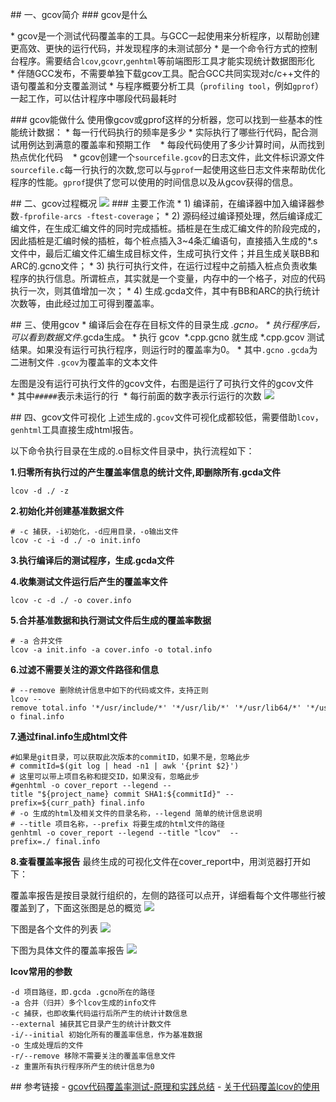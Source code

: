 ## 一、gcov简介
### gcov是什么

* gcov是一个测试代码覆盖率的工具。与GCC一起使用来分析程序，以帮助创建更高效、更快的运行代码，并发现程序的未测试部分
* 是一个命令行方式的控制台程序。需要结合`lcov`,`gcovr`,`genhtml`等前端图形工具才能实现统计数据图形化
* 伴随GCC发布，不需要单独下载gcov工具。配合GCC共同实现对c/c++文件的语句覆盖和分支覆盖测试
* 与程序概要分析工具（`profiling tool`，例如`gprof`）一起工作，可以估计程序中哪段代码最耗时


### gcov能做什么
使用像gcov或gprof这样的分析器，您可以找到一些基本的性能统计数据：
* 每一行代码执行的频率是多少
* 实际执行了哪些行代码，配合测试用例达到满意的覆盖率和预期工作   
* 每段代码使用了多少计算时间，从而找到热点优化代码   
* gcov创建一个`sourcefile.gcov`的日志文件，此文件标识源文件`sourcefile.c`每一行执行的次数,您可以与`gprof`一起使用这些日志文件来帮助优化程序的性能。`gprof`提供了您可以使用的时间信息以及从gcov获得的信息。


## 二、gcov过程概况
![](https://sunxvming.com/imgs/1f4e51ca-1e99-4ace-a1db-829636d1dd44.png)
### 主要工作流
* 1) 编译前，在编译器中加入编译器参数`-fprofile-arcs -ftest-coverage`；
* 2) 源码经过编译预处理，然后编译成汇编文件，在生成汇编文件的同时完成插桩。插桩是在生成汇编文件的阶段完成的，因此插桩是汇编时候的插桩，每个桩点插入3~4条汇编语句，直接插入生成的*.s文件中，最后汇编文件汇编生成目标文件，生成可执行文件；并且生成关联BB和ARC的.gcno文件；
* 3) 执行可执行文件，在运行过程中之前插入桩点负责收集程序的执行信息。所谓桩点，其实就是一个变量，内存中的一个格子，对应的代码执行一次，则其值增加一次；
* 4) 生成.gcda文件，其中有BB和ARC的执行统计次数等，由此经过加工可得到覆盖率。



## 三、使用gcov
* 编译后会在存在目标文件的目录生成 *.gcno。
* 执行程序后，可以看到数据文件*.gcda生成。
* 执行 gcov  *.cpp.gcno 就生成 *.cpp.gcov 测试结果。如果没有运行可执行程序，则运行时的覆盖率为0。
* 其中`.gcno` `.gcda`为二进制文件
`.gcov`为覆盖率的文本文件


左图是没有运行可执行文件的gcov文件，右图是运行了可执行文件的gcov文件
* 其中`#####`表示未运行的行 
* 每行前面的数字表示行运行的次数
![](https://sunxvming.com/imgs/9da05fe4-8822-4bc5-944a-4d33c649a53b.png)




## 四、gcov文件可视化
上述生成的`.gcov`文件可视化成都较低，需要借助`lcov`，`genhtml`工具直接生成html报告。

以下命令执行目录在生成的.o目标文件目录中，执行流程如下：

**1.归零所有执行过的产生覆盖率信息的统计文件,即删除所有.gcda文件**
```
lcov -d ./ -z
```

**2.初始化并创建基准数据文件**
```
# -c 捕获，-i初始化，-d应用目录，-o输出文件
lcov -c -i -d ./ -o init.info
```

**3.执行编译后的测试程序，生成.gcda文件**

**4.收集测试文件运行后产生的覆盖率文件**
```
lcov -c -d ./ -o cover.info
```

**5.合并基准数据和执行测试文件后生成的覆盖率数据**
```
# -a 合并文件
lcov -a init.info -a cover.info -o total.info
```

**6.过滤不需要关注的源文件路径和信息**
```
# --remove 删除统计信息中如下的代码或文件，支持正则
lcov --remove total.info '*/usr/include/*' '*/usr/lib/*' '*/usr/lib64/*' '*/usr/local/include/*' '*/usr/local/lib/*' '*/usr/local/lib64/*' '*/third/*'  -o final.info
```

**7.通过final.info生成html文件**
```
#如果是git目录，可以获取此次版本的commitID，如果不是，忽略此步
# commitId=$(git log | head -n1 | awk '{print $2}')
# 这里可以带上项目名称和提交ID，如果没有，忽略此步
#genhtml -o cover_report --legend --title "${project_name} commit SHA1:${commitId}" --prefix=${curr_path} final.info
# -o 生成的html及相关文件的目录名称，--legend 简单的统计信息说明
# --title 项目名称，--prefix 将要生成的html文件的路径 
genhtml -o cover_report --legend --title "lcov"  --prefix=./ final.info
```

**8.查看覆盖率报告**
最终生成的可视化文件在cover_report中，用浏览器打开如下：

覆盖率报告是按目录就行组织的，左侧的路径可以点开，详细看每个文件哪些行被覆盖到了，下面这张图是总的概览
![](https://sunxvming.com/imgs/7cd7909b-d44f-42ff-86f2-56e7dfb1944c.png)

下图是各个文件的列表
![](https://sunxvming.com/imgs/614fd721-9304-43e1-bff4-04e550787526.png)

下图为具体文件的覆盖率报告
![](https://sunxvming.com/imgs/50653059-6148-43a9-92d5-eee19ececfa2.png)

**lcov常用的参数**
```
-d 项目路径，即.gcda .gcno所在的路径
-a 合并（归并）多个lcov生成的info文件
-c 捕获，也即收集代码运行后所产生的统计计数信息
--external 捕获其它目录产生的统计计数文件
-i/--initial 初始化所有的覆盖率信息，作为基准数据
-o 生成处理后的文件
-r/--remove 移除不需要关注的覆盖率信息文件
-z 重置所有执行程序所产生的统计信息为0
```

## 参考链接
- [gcov代码覆盖率测试-原理和实践总结](https://blog.csdn.net/yanxiangyfg/article/details/80989680)
- [关于代码覆盖lcov的使用](https://www.jianshu.com/p/a42bbd9de1b7)